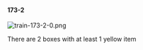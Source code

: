#### 173-2
![train-173-2-0.png](https://github.com/lil-lab/nlvr/raw/master/nlvr/train/images/49/train-173-2-0.png "train-173-2-0.png")

There are 2 boxes with at least 1 yellow item